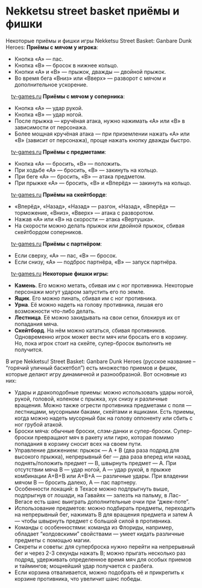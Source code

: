 # Nekketsu street basket приёмы и фишки


Некоторые приёмы и фишки игры Nekketsu Street Basket: Ganbare Dunk Heroes:
**Приёмы с мячом у игрока**:
* Кнопка «А» — пас.
* Кнопка «В» — бросок в нижнее кольцо.
* Кнопки «А» и «В» — прыжок, дважды — двойной прыжок.
* Во время бега «Вниз» или «Вверх» — разворот с мячом и дополнительное ускорение.

⠀ [tv-games.ru](http://tv-games.ru/forum/showthread.php?t=7202)
**Приёмы с мячом у соперника**:
* Кнопка «А» — удар рукой.
* Кнопка «В» — удар ногой.
* После прыжка — кручёная атака, нужно нажимать «А» или «В» в зависимости от персонажа.
* Более мощная кручёная атака — при приземлении нажать «А» или «В» (зависит от персонажа), проще нажать кнопку дважды быстро.

⠀ [tv-games.ru](http://tv-games.ru/forum/showthread.php?t=7202)
**Приёмы с предметами**:
* Кнопка «А» — бросить, «В» — положить.
* При ходьбе «А» — бросить, «В» — закинуть на кольцо.
* При беге «А» — бросить, «В» — атака предметом.
* При прыжке «А» — бросить, «В» и «Вперёд» — закинуть на кольцо.

⠀ [tv-games.ru](http://tv-games.ru/forum/showthread.php?t=7202)
**Приёмы на скейтборде**:
* «Вперёд», «Назад», «Назад» — разгон, «Назад», «Вперёд» — торможение, «Вниз», «Вверх» — атака с разворотом.
* Нажав «А» или «В» на скорости — атака «Вертушка».
* На скорости можно делать прыжок или двойной прыжок, сбивая скейтбордом соперников.

⠀ [tv-games.ru](http://tv-games.ru/forum/showthread.php?t=7202)
**Приёмы с партнёром**:
* Если сверху, «А» — пас, «В» — бросок.
* Если снизу, «А» — подброс партнёра, «В» — запуск партнёра.

⠀ [tv-games.ru](http://tv-games.ru/forum/showthread.php?t=7202)
**Некоторые фишки игры:**
* **Камень**. Его можно метать, сбивая им с ног противника. Некоторые персонажи могут ударом запустить его по земле.
* **Ящик**. Его можно пинать, сбивая им с ног противника.
* **Урна**. Её можно надеть на голову противника, лишая его возможности что-либо делать.
* **Лестница**. Её можно закидывать на свои сетки, блокируя их от попадания мяча.
* **Скейтборд**. На нём можно кататься, сбивая противников. Одновременно игрок может вести мяч или бросать его в корзину. Но, пока игрок стоит на скейте, супер-бросок выполнить не получится.


В игре Nekketsu! Street Basket: Ganbare Dunk Heroes (русское название – “горячий уличный баскетбол”) есть множество приемов и фишек, которые делают игру динамичной и разнообразной. Вот основные из них:
- Удары и дракоподобные приемы: можно использовать удары ногой, рукой, головой, коленом с прыжка, хук снизу и различные вращения. Можно также огрести противника предметами с поля — лестницами, мусорными баками, скейтами и ящиками. Есть приемы, когда можно надеть мусорный бак на голову оппоненту или сбить с ног грубой атакой.
- Броски мяча: обычные броски, слэм-данки и супер-броски. Супер-броски превращают мяч в ракету или гирю, которая помимо попадания в корзину сносит всех на своем пути.
- Управление движением: прыжок — A + B (два раза подряд для высокого прыжка), непрерывный бег — два раза вперед или назад, поднять/положить предмет — B, швырнуть предмет — A. При отсутствии мяча B — удар ногой, A — удар рукой, в прыжке комбинации A+B+В или A+B+A — различные удары. При владении мячом B — бросить далеко, A — пас партнеру.
- Особенности локаций: в Техасе можно подпрыгнуть выше, подпрыгнув от лошади, на Гавайях — залезть на пальму, в Лас-Вегасе есть шанс выиграть дополнительные очки при “джек-поте”.
- Использование предметов: можно подбирать предметы, переходить на непрерывный бег, нажимать B для вращения предмета и затем A — чтобы швырнуть предмет с большой силой в противника.
- Команды с особенностями: команда из Флориды, например, обладает “колдовскими” свойствами — умеет кидать различные предметы с помощью магии.
- Секреты и советы: для суперброска нужно перейти на непрерывный бег и через 2-3 секунды нажать B; можно прыгать несколько раз подряд, удерживать определенное время мяч для особых приемов и таймингов; мощнейший удар получается с разбега.
- Если корзина отваливается, можно подобрать её и прикрепить к корзине противника, что увеличит шанс победы.
